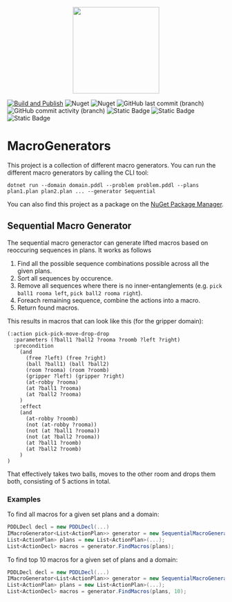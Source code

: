 
<p align="center">
    <img src="https://github.com/kris701/MacroGenerators/assets/22596587/4f77844a-36e8-4ab2-8cf7-5e50d5fd2f12" width="200" height="200" />
</p>

[![Build and Publish](https://github.com/kris701/MacroGenerators/actions/workflows/dotnet-desktop.yml/badge.svg)](https://github.com/kris701/MacroGenerators/actions/workflows/dotnet-desktop.yml)
![Nuget](https://img.shields.io/nuget/v/MacroGenerators)
![Nuget](https://img.shields.io/nuget/dt/MacroGenerators)
![GitHub last commit (branch)](https://img.shields.io/github/last-commit/kris701/MacroGenerators/main)
![GitHub commit activity (branch)](https://img.shields.io/github/commit-activity/m/kris701/MacroGenerators)
![Static Badge](https://img.shields.io/badge/Platform-Windows-blue)
![Static Badge](https://img.shields.io/badge/Platform-Linux-blue)
![Static Badge](https://img.shields.io/badge/Framework-dotnet--8.0-green)

# MacroGenerators
This project is a collection of different macro generators. 
You can run the different macro generators by calling the CLI tool:

```
dotnet run --domain domain.pddl --problem problem.pddl --plans plan1.plan plan2.plan ... --generator Sequential
```

You can also find this project as a package on the [NuGet Package Manager](https://www.nuget.org/packages/MacroGenerators/).

## Sequential Macro Generator

The sequential macro generactor can generate lifted macros based on reoccuring sequences in plans.
It works as follows
1. Find all the possible sequence combinations possible across all the given plans.
2. Sort all sequences by occurence.
3. Remove all sequences where there is no inner-entanglements (e.g. `pick ball1 rooma left`, `pick ball2 rooma right`).
4. Foreach remaining sequence, combine the actions into a macro.
5. Return found macros.

This results in macros that can look like this (for the gripper domain):
```pddl
(:action pick-pick-move-drop-drop
  :parameters (?ball1 ?ball2 ?rooma ?roomb ?left ?right)
  :precondition  
    (and 
      (free ?left) (free ?right)
      (ball ?ball1) (ball ?ball2)
      (room ?rooma) (room ?roomb)
      (gripper ?left) (gripper ?right)
      (at-robby ?rooma) 
      (at ?ball1 ?rooma)
      (at ?ball2 ?rooma)
    )
    :effect 
    (and 
      (at-robby ?roomb)
      (not (at-robby ?rooma))
      (not (at ?ball1 ?rooma))
      (not (at ?ball2 ?rooma))
      (at ?ball1 ?roomb)
      (at ?ball2 ?roomb)
    )
)
```
That effectively takes two balls, moves to the other room and drops them both, consisting of 5 actions in total.

### Examples
To find all macros for a given set plans and a domain:
```csharp
PDDLDecl decl = new PDDLDecl(...)
IMacroGenerator<List<ActionPlan>> generator = new SequentialMacroGenerator(decl);
List<ActionPlan> plans = new List<ActionPlan>(...);
List<ActionDecl> macros = generator.FindMacros(plans);
```

To find top 10 macros for a given set of plans and a domain:
```csharp
PDDLDecl decl = new PDDLDecl(...)
IMacroGenerator<List<ActionPlan>> generator = new SequentialMacroGenerator(decl);
List<ActionPlan> plans = new List<ActionPlan>(...);
List<ActionDecl> macros = generator.FindMacros(plans, 10);
```
